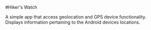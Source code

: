 #Hiker's Watch

A simple app that access geolocation and GPS device functionality. Displays information pertaining to the Android devices locations.
